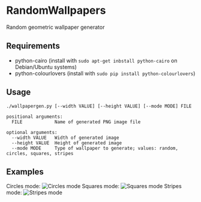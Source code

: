 # RandomWallpapers
Random geometric wallpaper generator 

## Requirements
- python-cairo (install with `sudo apt-get inbstall python-cairo` on Debian/Ubuntu systems)
- python-colourlovers (install with `sudo pip install python-colourlovers`)

## Usage
    ./wallpapergen.py [--width VALUE] [--height VALUE] [--mode MODE] FILE
    
    positional arguments:
      FILE            Name of generated PNG image file
    
    optional arguments:
      --width VALUE   Width of generated image
      --height VALUE  Height of generated image
      --mode MODE     Type of wallpaper to generate; values: random, circles, squares, stripes

## Examples

Circles mode:
![Circles mode](https://raw.githubusercontent.com/flopp/RandomWallpapers/master/examples/circles.png)
Squares mode:
![Squares mode](https://raw.githubusercontent.com/flopp/RandomWallpapers/master/examples/squares.png)
Stripes mode:
![Stripes mode](https://raw.githubusercontent.com/flopp/RandomWallpapers/master/examples/stripes.png)
